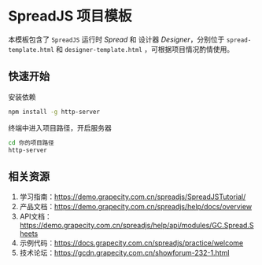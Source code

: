 # SpreadJS 项目模板

本模板包含了 `SpreadJS` 运行时 *Spread* 和 设计器 *Designer*，分别位于 `spread-template.html` 和 `designer-template.html` ，可根据项目情况酌情使用。

## 快速开始

安装依赖

```sh
npm install -g http-server
```

终端中进入项目路径，开启服务器

```sh
cd 你的项目路径
http-server
```

## 相关资源

1. 学习指南：https://demo.grapecity.com.cn/spreadjs/SpreadJSTutorial/
2. 产品文档：https://demo.grapecity.com.cn/spreadjs/help/docs/overview
3. API文档：https://demo.grapecity.com.cn/spreadjs/help/api/modules/GC.Spread.Sheets
4. 示例代码：https://docs.grapecity.com.cn/spreadjs/practice/welcome
5. 技术论坛：https://gcdn.grapecity.com.cn/showforum-232-1.html






